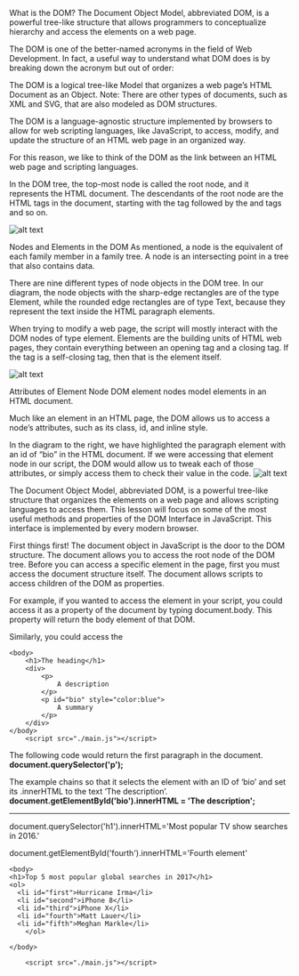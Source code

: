 What is the DOM?
The Document Object Model, abbreviated DOM, is a powerful tree-like structure that allows programmers to conceptualize hierarchy and access the elements on a web page.

The DOM is one of the better-named acronyms in the field of Web Development. In fact, a useful way to understand what DOM does is by breaking down the acronym but out of order:

The DOM is a logical tree-like Model that organizes a web page’s HTML Document as an Object.
Note: There are other types of documents, such as XML and SVG, that are also modeled as DOM structures.

The DOM is a language-agnostic structure implemented by browsers to allow for web scripting languages, like JavaScript, to access, modify, and update the structure of an HTML web page in an organized way.

For this reason, we like to think of the DOM as the link between an HTML web page and scripting languages.


In the DOM tree, the top-most node is called the root node, and it represents the HTML document. The descendants of the root node are the HTML tags in the document, starting with the <html> tag followed by the <head> and <body> tags and so on.

![alt text](https://content.codecademy.com/courses/dom/dom_revision_6.svg)

Nodes and Elements in the DOM
As mentioned, a node is the equivalent of each family member in a family tree. A node is an intersecting point in a tree that also contains data.

There are nine different types of node objects in the DOM tree. In our diagram, the node objects with the sharp-edge rectangles are of the type Element, while the rounded edge rectangles are of type Text, because they represent the text inside the HTML paragraph elements.

When trying to modify a web page, the script will mostly interact with the DOM nodes of type element. Elements are the building units of HTML web pages, they contain everything between an opening tag and a closing tag. If the tag is a self-closing tag, then that is the element itself.

![alt text](https://content.codecademy.com/courses/dom/dom_revision_2.svg)


Attributes of Element Node
DOM element nodes model elements in an HTML document.

Much like an element in an HTML page, the DOM allows us to access a node’s attributes, such as its class, id, and inline style.

In the diagram to the right, we have highlighted the paragraph element with an id of “bio” in the HTML document. If we were accessing that element node in our script, the DOM would allow us to tweak each of those attributes, or simply access them to check their value in the code.
![alt text](https://content.codecademy.com/courses/updated_images/dom_revision_4_Updated_1.svg)


The Document Object Model, abbreviated DOM, is a powerful tree-like structure that organizes the elements on a web page and allows scripting languages to access them. This lesson will focus on some of the most useful methods and properties of the DOM Interface in JavaScript. This interface is implemented by every modern browser.

First things first! The document object in JavaScript is the door to the DOM structure. The document allows you to access the root node of the DOM tree. Before you can access a specific element in the page, first you must access the document structure itself. The document allows scripts to access children of the DOM as properties.

For example, if you wanted to access the <body> element in your script, you could access it as a property of the document by typing document.body. This property will return the body element of that DOM.

Similarly, you could access the <title> element with the .title property. See a comprehensive list of all document properties.
https://developer.mozilla.org/en-US/docs/Web/API/Document
  
 
document.body.innerHTML = 'The cat loves the dog.';
document.body.innerHTML = '<h2>This is a heading</h2>'; 
<html>	
	<head>
		<title>The title</title>
	</head>

	<body>
		<h1>The heading</h1>
		<div>
			<p>
				A description
			</p>
			<p id="bio" style="color:blue">
				A summary
			</p>
		</div>
	</body>
  		<script src="./main.js"></script>
</html>

The following code would return the first paragraph in the document.
**document.querySelector('p');**

The example chains so that it selects the element with an ID of ‘bio’ and set its .innerHTML to the text ‘The description’.
**document.getElementById('bio').innerHTML = 'The description';**


---
document.querySelector('h1').innerHTML='Most popular TV show searches in 2016.'

document.getElementById('fourth').innerHTML='Fourth element'

<html>	
	<head>
		<title>Popular Google Searches</title>
	</head>

	<body>
    <h1>Top 5 most popular global searches in 2017</h1>
    <ol>
      <li id="first">Hurricane Irma</li>
      <li id="second">iPhone 8</li>
      <li id="third">iPhone X</li>
      <li id="fourth">Matt Lauer</li>
      <li id="fifth">Meghan Markle</li>
		</ol> 
    
	</body>

  		<script src="./main.js"></script>
</html>

